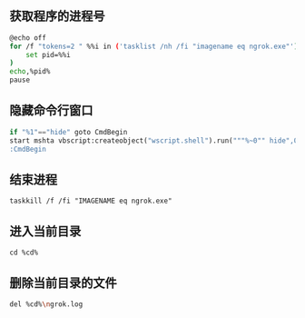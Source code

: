 ## 获取程序的进程号
```bash
@echo off
for /f "tokens=2 " %%i in ('tasklist /nh /fi "imagename eq ngrok.exe"') do (
    set pid=%%i
)
echo,%pid%
pause
```
## 隐藏命令行窗口

```python
if "%1"=="hide" goto CmdBegin
start mshta vbscript:createobject("wscript.shell").run("""%~0"" hide",0)(window.close)&&exit
:CmdBegin
```

## 结束进程

```shell
taskkill /f /fi "IMAGENAME eq ngrok.exe"
```

## 进入当前目录

```shell
cd %cd%
```

## 删除当前目录的文件

```bash
del %cd%\ngrok.log
```

